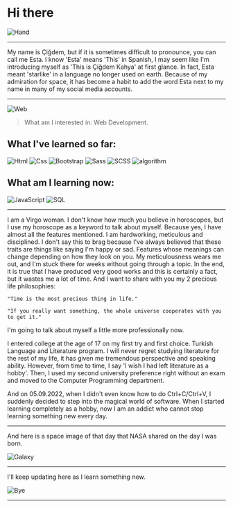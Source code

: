 # Hi there
![Hand](https://img.icons8.com/bubbles/256/hand-side-view.png) 

---

My name is Çiğdem, but if it is sometimes difficult to pronounce, you can call me Esta. I know 'Esta' means 'This' in Spanish, I may seem like I'm introducing myself as 'This is Çiğdem Kahya' at first glance.
In fact, Esta meant 'starlike' in a language no longer used on earth. Because of my admiration for space, it has become a habit to add the word Esta next to my name in many of my social media accounts.

---



![Web](https://img.icons8.com/plasticine/256/html.png)
> What am I interested in: Web Development. 



## What I've learned so far:
![Html](https://img.icons8.com/external-beshi-color-kerismaker/256/external-HTML-web-development-beshi-color-kerismaker.png)
![Css](https://img.icons8.com/nolan/256/css-filetype.png)
![Bootstrap](https://img.icons8.com/color/256/bootstrap.png)
![Sass](https://img.icons8.com/color/256/sass.png)
![SCSS](https://img.icons8.com/external-creatype-filed-outline-colourcreatype/256/external-document-file-extension-web-format-file-creatype-filed-outline-colourcreatype-8.png)
![algorithm](https://img.icons8.com/external-flatart-icons-lineal-color-flatarticons/256/external-algorithm-data-science-and-cyber-security-flatart-icons-lineal-color-flatarticons.png)


## What am I learning now:
![JavaScript](https://img.icons8.com/arcade/256/javascript.png)
![SQL](https://img.icons8.com/external-vectorslab-flat-vectorslab/256/external-Global-Sql-servers-and-databases-vectorslab-flat-vectorslab.png)



---
I am a Virgo woman.
I don't know how much you believe in horoscopes, but I use my horoscope as a keyword to talk about myself.
  Because yes, I have almost all the features mentioned. I am hardworking, meticulous and disciplined.
     I don't say this to brag because I've always believed that these traits are things like saying I'm happy or sad. Features whose meanings can change depending on how they look on you.
    My meticulousness wears me out, and I'm stuck there for weeks without going through a topic.
In the end, it is true that I have produced very good works and this is certainly a fact, but it wastes me a lot of time.
And I want to share with you my 2 precious life philosophies:

```
"Time is the most precious thing in life."
```


```
"If you really want something, the whole universe cooperates with you to get it."
```

I'm going to talk about myself a little more professionally now.

I entered college at the age of 17 on my first try and first choice. Turkish Language and Literature program.
I will never regret studying literature for the rest of my life, it has given me tremendous perspective and speaking ability. However, from time to time, I say 'I wish I had left literature as a hobby'.
Then, I used my second university preference right without an exam and moved to the Computer Programming department.

And on 05.09.2022, when I didn't even know how to do Ctrl+C/Ctrl+V, I suddenly decided to step into the magical world of software. When I started learning completely as a hobby, now I am an addict who cannot stop learning something new every day.

---





And here is a space image of that day that NASA shared on the day I was born.

![Galaxy](https://apod.nasa.gov/apod/image/0009/ngc3184_kelly.jpg) 




---
I'll keep updating here as I learn something new.


![Bye](https://i.pinimg.com/originals/72/3f/e9/723fe9bf86184230f7286634f3b74543.gif) 

---
